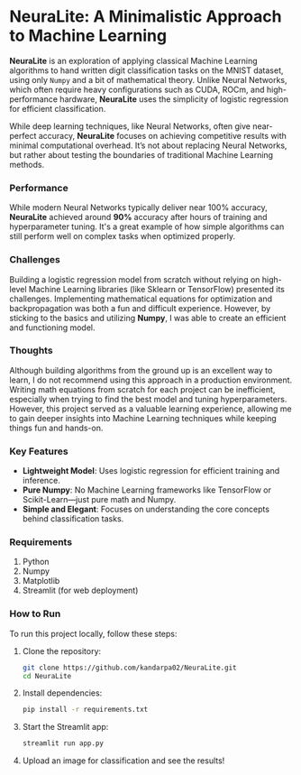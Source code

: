 # NeuraLite: A Minimalistic Approach to Machine Learning

**NeuraLite** is an exploration of applying classical Machine Learning algorithms to hand written digit classification tasks on the MNIST dataset, using only `Numpy` and a bit of mathematical theory. Unlike Neural Networks, which often require heavy configurations such as CUDA, ROCm, and high-performance hardware, **NeuraLite** uses the simplicity of logistic regression for efficient classification. 

While deep learning techniques, like Neural Networks, often give near-perfect accuracy, **NeuraLite** focuses on achieving competitive results with minimal computational overhead. It’s not about replacing Neural Networks, but rather about testing the boundaries of traditional Machine Learning methods.

### Performance
While modern Neural Networks typically deliver near 100% accuracy, **NeuraLite** achieved around **90%** accuracy after hours of training and hyperparameter tuning. It's a great example of how simple algorithms can still perform well on complex tasks when optimized properly.

### Challenges
Building a logistic regression model from scratch without relying on high-level Machine Learning libraries (like Sklearn or TensorFlow) presented its challenges. Implementing mathematical equations for optimization and backpropagation was both a fun and difficult experience. However, by sticking to the basics and utilizing **Numpy**, I was able to create an efficient and functioning model.

### Thoughts
Although building algorithms from the ground up is an excellent way to learn, I do not recommend using this approach in a production environment. Writing math equations from scratch for each project can be inefficient, especially when trying to find the best model and tuning hyperparameters. However, this project served as a valuable learning experience, allowing me to gain deeper insights into Machine Learning techniques while keeping things fun and hands-on.

### Key Features
- **Lightweight Model**: Uses logistic regression for efficient training and inference.
- **Pure Numpy**: No Machine Learning frameworks like TensorFlow or Scikit-Learn—just pure math and Numpy.
- **Simple and Elegant**: Focuses on understanding the core concepts behind classification tasks.

### Requirements
1. Python
2. Numpy
3. Matplotlib
4. Streamlit (for web deployment)

### How to Run
To run this project locally, follow these steps:

1. Clone the repository:
    ```bash
    git clone https://github.com/kandarpa02/NeuraLite.git
    cd NeuraLite
    ```

2. Install dependencies:
    ```bash
    pip install -r requirements.txt
    ```

3. Start the Streamlit app:
    ```bash
    streamlit run app.py
    ```

4. Upload an image for classification and see the results!

